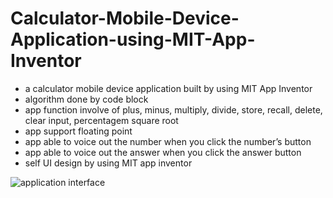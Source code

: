 # Calculator-Mobile-Device-Application-using-MIT-App-Inventor

- a calculator mobile device application built by using MIT App Inventor
- algorithm done by code block
- app function involve of plus, minus, multiply, divide, store, recall, delete, clear input, percentagem square root
- app support floating point
- app able to voice out the number when you click the number’s button
- app able to voice out the answer when you click the answer button 
- self UI design by using MIT app inventor

![application interface](https://user-images.githubusercontent.com/121543177/210033401-7fb2e014-71e0-4be5-9e0f-e8612677c11c.jpg)
